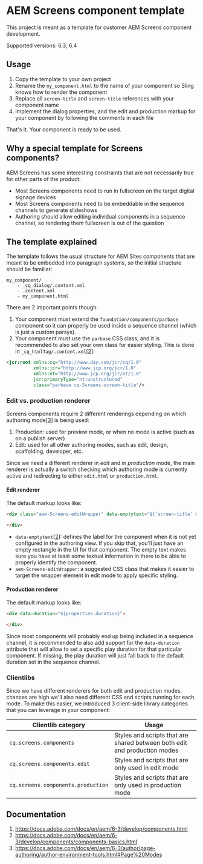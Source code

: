 AEM Screens component template
==============================

This project is meant as a template for customer AEM Screens component development.

Supported versions: 6.3, 6.4

Usage
-----

1. Copy the template to your own project
0. Rename the `my_component.html` to the name of your component so Sling knows how to render the component
0. Replace all `screen-title` and `screen-title` references with your component name
0. Implement the dialog properties, and the edit and production markup for your component by following the comments in each file

That's it. Your component is ready to be used.


Why a special template for Screens components?
----------------------------------------------

AEM Screens has some interesting constraints that are not necessarily true for other parts of the product:
- Most Screens components need to run in fullscreen on the target digital signage devices
- Most Screens components need to be embeddable in the sequence channels to generate slideshows
- Authoring should allow editing individual components in a sequence channel, so rendering them fullscreen is out of the question


The template explained
----------------------

The template follows the usual structure for AEM Sites components that are meant to be embedded into paragraph systems, so the initial structure should be familiar:

```
my_component/
    - _cq_dialog/.content.xml
    - .content.xml
    - my_component.html
```

There are 2 important points though:

1. Your component must extend the `foundation/components/parbase` component so it can properly be used inside a sequence channel (which is just a custom parsys).
0. Your component must use the `parbase` CSS class, and it is recommended to also set your own class for easier styling.
This is done in `_cq_htmlTag/.content.xml`[[2]]:
```xml
<jcr:root xmlns:cq="http://www.day.com/jcr/cq/1.0"
          xmlns:jcr="http://www.jcp.org/jcr/1.0"
          xmlns:nt="http://www.jcp.org/jcr/nt/1.0"
          jcr:primaryType="nt:unstructured"
          class="parbase cq-Screens-screen-title"/>
```


### Edit vs. production renderer

Screens components require 2 different renderings depending on which authoring mode[[3]] is being used:

1. Production: used for preview mode, or when no mode is active (such as on a publish server)
0. Edit: used for all other authoring modes, such as edit, design, scaffolding, developer, etc.

Since we need a different renderer in _edit_ and in _production_ mode, the main renderer is actually a switch checking which authoring mode is currently active and redirecting to either `edit.html` or `production.html`.

#### Edit renderer

The default markup looks like:
```html
<div class="aem-Screens-editWrapper" data-emptytext="${'screen-title' @ i18n, locale=request.locale}">

</div>
```

- `data-emptytext`[[2]]: defines the label for the component when it is not yet configured in the authoring view. If you skip that, you'll just have an empty rectangle in the UI for that component. The empty text makes sure you have at least some textual information in there to be able to properly identify the component.
- `aem-Screens-editWrapper`: a suggested CSS class that makes it easier to target the wrapper element in edit mode to apply specific styling.

#### Production renderer

The default markup looks like:
```html
<div data-duration="${properties.duration}">

</div>
```

Since most components will probably end up being included in a sequence channel, it is recommended to also add support for the `data-duration` attribute that will allow to set a specific play duration for that particular component. If missing, the play duration will just fall back to the default duration set in the sequence channel.


### Clientlibs

Since we have different renderers for both edit and production modes, chances are high we'll also need different CSS and scripts running for each mode. To make this easier, we introduced 3 client-side library categories that you can leverage in your component:

| Clientlib category                | Usage
|-----------------------------------|-------------------------------------------
| `cq.screens.components`           | Styles and scripts that are shared between both edit and production modes
| `cq.screens.components.edit`      | Styles and scripts that are only used in edit mode
| `cq.screens.components.production`| Styles and scripts that are only used in production mode


Documentation
-------------

1. https://docs.adobe.com/docs/en/aem/6-3/develop/components.html  
0. https://docs.adobe.com/docs/en/aem/6-3/develop/components/components-basics.html  
0. https://docs.adobe.com/docs/en/aem/6-3/author/page-authoring/author-environment-tools.html#Page%20Modes

[1]: https://docs.adobe.com/docs/en/aem/6-3/develop/components.html  
[2]: https://docs.adobe.com/docs/en/aem/6-3/develop/components/components-basics.html  
[3]: https://docs.adobe.com/docs/en/aem/6-3/author/page-authoring/author-environment-tools.html#Page%20Modes
